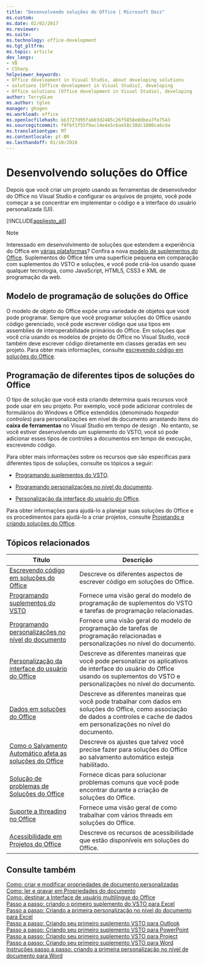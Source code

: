 ```yaml
---
title: "Desenvolvendo soluções do Office | Microsoft Docs"
ms.custom: 
ms.date: 02/02/2017
ms.reviewer: 
ms.suite: 
ms.technology: office-development
ms.tgt_pltfrm: 
ms.topic: article
dev_langs:
- VB
- CSharp
helpviewer_keywords:
- Office development in Visual Studio, about developing solutions
- solutions [Office development in Visual Studio], developing
- Office solutions [Office development in Visual Studio], developing
author: TerryGLee
ms.author: tglee
manager: ghogen
ms.workload: office
ms.openlocfilehash: bb3727d95fab03d2485c26f5858e0dbea7fe7543
ms.sourcegitcommit: f9fbf1f55f9ac14e4e5c6ae58c30dc1800ca6cda
ms.translationtype: MT
ms.contentlocale: pt-BR
ms.lasthandoff: 01/10/2018
---
```

# <a name="developing-office-solutions"></a>Desenvolvendo soluções do Office
  Depois que você criar um projeto usando as ferramentas de desenvolvedor do Office no Visual Studio e configurar os arquivos de projeto, você pode começar a se concentrar em implementar o código e a interface do usuário personalizada (UI).  
  
 [!INCLUDE[appliesto_all](../vsto/includes/appliesto-all-md.md)]  
  
> [!NOTE]  
>  Interessado em desenvolvimento de soluções que estendem a experiência do Office em [várias plataformas](https://dev.office.com/add-in-availability)? Confira a nova [modelo de suplementos do Office](https://dev.office.com/docs/add-ins/overview/office-add-ins). Suplementos do Office têm uma superfície pequena em comparação com suplementos do VSTO e soluções, e você pode criá-los usando quase qualquer tecnologia, como JavaScript, HTML5, CSS3 e XML de programação da web.  
  
## <a name="office-solutions-programming-model"></a>Modelo de programação de soluções do Office  
 O modelo de objeto do Office expõe uma variedade de objetos que você pode programar. Sempre que você programar soluções do Office usando código gerenciado, você pode escrever código que usa tipos em assemblies de interoperabilidade primários do Office. Em soluções que você cria usando os modelos de projeto do Office no Visual Studio, você também deve escrever código diretamente em classes geradas em seu projeto. Para obter mais informações, consulte [escrevendo código em soluções do Office](../vsto/writing-code-in-office-solutions.md).  
  
## <a name="programming-different-types-of-office-solutions"></a>Programação de diferentes tipos de soluções do Office  
 O tipo de solução que você está criando determina quais recursos você pode usar em seu projeto. Por exemplo, você pode adicionar controles de formulários do Windows e Office estendidos (denominado *hospedar controles*) para personalizações em nível de documento arrastando itens do **caixa de ferramentas** no Visual Studio em tempo de design . No entanto, se você estiver desenvolvendo um suplemento do VSTO, você só pode adicionar esses tipos de controles a documentos em tempo de execução, escrevendo código.  
  
 Para obter mais informações sobre os recursos que são específicas para diferentes tipos de soluções, consulte os tópicos a seguir:  
  
-   [Programando suplementos do VSTO](../vsto/programming-vsto-add-ins.md).  
  
-   [Programando personalizações no nível do documento](../vsto/programming-document-level-customizations.md).  
  
-   [Personalização da interface do usuário do Office](../vsto/office-ui-customization.md).  
  
 Para obter informações para ajudá-lo a planejar suas soluções do Office e os procedimentos para ajudá-lo a criar projetos, consulte [Projetando e criando soluções do Office](../vsto/designing-and-creating-office-solutions.md).  
  
## <a name="related-topics"></a>Tópicos relacionados  
  
|Título|Descrição|  
|-----------|-----------------|  
|[Escrevendo código em soluções do Office](../vsto/writing-code-in-office-solutions.md)|Descreve os diferentes aspectos de escrever código em soluções do Office.|  
|[Programando suplementos do VSTO](../vsto/programming-vsto-add-ins.md)|Fornece uma visão geral do modelo de programação de suplementos do VSTO e tarefas de programação relacionadas.|  
|[Programando personalizações no nível do documento](../vsto/programming-document-level-customizations.md)|Fornece uma visão geral do modelo de programação de tarefas de programação relacionadas e personalizações no nível do documento.|  
|[Personalização da interface do usuário do Office](../vsto/office-ui-customization.md)|Descreve as diferentes maneiras que você pode personalizar os aplicativos de interface do usuário do Office usando os suplementos do VSTO e personalizações no nível do documento.|  
|[Dados em soluções do Office](../vsto/data-in-office-solutions.md)|Descreve as diferentes maneiras que você pode trabalhar com dados em soluções do Office, como associação de dados a controles e cache de dados em personalizações no nível do documento.|  
|[Como o Salvamento Automático afeta as soluções do Office](./how-autosave-impacts-office-solutions.md)|Descreve os ajustes que talvez você precise fazer para soluções do Office ao salvamento automático esteja habilitado.|
|[Solução de problemas de Soluções do Office](../vsto/troubleshooting-office-solutions.md)|Fornece dicas para solucionar problemas comuns que você pode encontrar durante a criação de soluções do Office.|  
|[Suporte a threading no Office](../vsto/threading-support-in-office.md)|Fornece uma visão geral de como trabalhar com vários threads em soluções do Office.|  
|[Acessibilidade em Projetos do Office](../vsto/accessibility-in-office-projects.md)|Descreve os recursos de acessibilidade que estão disponíveis em soluções do Office.|  
  
## <a name="see-also"></a>Consulte também  
 [Como: criar e modificar propriedades de documento personalizadas](../vsto/how-to-create-and-modify-custom-document-properties.md)   
 [Como: ler e gravar em Propriedades do documento](../vsto/how-to-read-from-and-write-to-document-properties.md)   
 [Como: destinar a Interface de usuário multilíngue do Office](../vsto/how-to-target-the-office-multilingual-user-interface.md)   
 [Passo a passo: criando o primeiro suplemento do VSTO para Excel](../vsto/walkthrough-creating-your-first-vsto-add-in-for-excel.md)   
 [Passo a passo: Criando a primeira personalização no nível do documento para Excel](../vsto/walkthrough-creating-your-first-document-level-customization-for-excel.md)   
 [Passo a passo: Criando seu primeiro suplemento VSTO para Outlook](../vsto/walkthrough-creating-your-first-vsto-add-in-for-outlook.md)   
 [Passo a passo: Criando seu primeiro suplemento VSTO para PowerPoint](../vsto/walkthrough-creating-your-first-vsto-add-in-for-powerpoint.md)   
 [Passo a passo: Criando seu primeiro suplemento VSTO para Project](../vsto/walkthrough-creating-your-first-vsto-add-in-for-project.md)   
 [Passo a passo: Criando seu primeiro suplemento VSTO para Word](../vsto/walkthrough-creating-your-first-vsto-add-in-for-word.md)   
 [Instruções passo a passo: criando a primeira personalização no nível de documento para Word](../vsto/walkthrough-creating-your-first-document-level-customization-for-word.md)  
  
  
